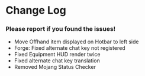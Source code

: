# Change Log

### Please report if you found the issues!

* Move Offhand item displayed on Hotbar to left side
* Forge: Fixed alternate chat key not registered
* Fixed Equipment HUD render twice
* Fixed alternate chat key translation
* Removed Mojang Status Checker